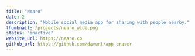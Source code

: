 ```yaml
---
title: "Nearo"
date: 2
description: "Mobile social media app for sharing with people nearby."
thumbnail: /projects/nearo_wide.png
status: "inactive"
website_url: https://nearo.co
github_url: https://github.com/davunt/app-eraser
---
```

